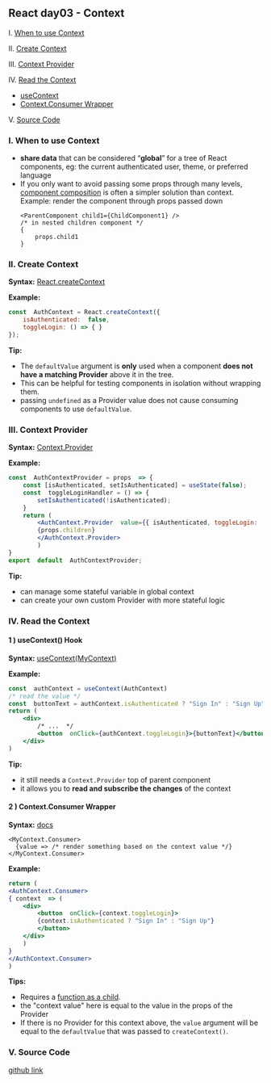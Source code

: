 ## React day03 - Context
 
I. [When to use Context](#p1)  

II. [Create Context ](#p2)  

III. [Context Provider](#p3)

IV. [Read the Context](#p4) 
- [useContext](#p4-1)   
- [Context.Consumer Wrapper](#p4-2)   

V. [Source Code](#p5)

<div id="p1" />  

### I. When to use Context

- **share data** that can be considered “**global**” for a tree of React components, eg: the current authenticated user, theme, or preferred language
- If you only want to avoid passing some props through many levels,  [component composition](https://reactjs.org/docs/composition-vs-inheritance.html)  is often a simpler solution than context.
	Example: render the component through props passed down
	```
	<ParentComponent child1={ChildComponent1} />
	/* in nested children component */
	{
		props.child1
    }
	```

<div id="p2" />  

### II. Create Context

**Syntax:**  [React.createContext](https://reactjs.org/docs/context.html#reactcreatecontext)

**Example:**
```js
const  AuthContext = React.createContext({
	isAuthenticated:  false,
	toggleLogin: () => { }
});
```

**Tip:**
- The `defaultValue` argument is **only** used when a component **does not have a matching Provider** above it in the tree.
- This can be helpful for testing components in isolation without wrapping them. 
- passing  `undefined`  as a Provider value does not cause consuming components to use  `defaultValue`.

<div id="p3" />  

### III. Context Provider

**Syntax:**  [Context.Provider](https://reactjs.org/docs/context.html#contextprovider)

**Example:**
```jsx
const  AuthContextProvider = props  => {
	const [isAuthenticated, setIsAuthenticated] = useState(false);
	const  toggleLoginHandler = () => {
		setIsAuthenticated(!isAuthenticated);
	}
	return (
		<AuthContext.Provider  value={{ isAuthenticated, toggleLogin:  toggleLoginHandler }}>
		{props.children}
		</AuthContext.Provider>
		)
}
export  default  AuthContextProvider;
```

**Tip:**
- can manage some stateful variable in global context
- can create your own custom Provider with more stateful logic

<div id="p4" />  

### IV. Read the Context 

<div id="p4-1" />  

#### 1 ) useContext() Hook

**Syntax:** [useContext(MyContext)](https://reactjs.org/docs/hooks-reference.html#usecontext)

**Example:**
```jsx
const  authContext = useContext(AuthContext)
/* read the value */
const  buttonText = authContext.isAuthenticated ? "Sign In" : "Sign Up";
return (
	<div>
		/* ...  */
		<button  onClick={authContext.toggleLogin}>{buttonText}</button>
	</div>
)
```

**Tip:**
- it still needs a `Context.Provider` top of parent component
- it allows you to **read and subscribe the changes** of the context

<div id="p4-2" />  

#### 2 ) Context.Consumer Wrapper

**Syntax:** [docs](https://reactjs.org/docs/context.html#contextconsumer)
```
<MyContext.Consumer>
  {value => /* render something based on the context value */}
</MyContext.Consumer>
```

**Example:**
```jsx
return (
<AuthContext.Consumer>
{ context  => (
	<div>
		<button  onClick={context.toggleLogin}>
		{context.isAuthenticated ? "Sign In" : "Sign Up"}
		</button>
	</div> 
	)
}
</AuthContext.Consumer>
)
```

**Tips:**
- Requires a [function as a child](https://reactjs.org/docs/render-props.html#using-props-other-than-render). 
- the "context value" here is equal to the value in the props of the Provider
- If there is no Provider for this context above, the `value` argument will be equal to the `defaultValue` that was passed to `createContext()`.


<div id="p5" />  

### V. Source Code

[github link](https://github.com/jialihan/React-features/tree/main/03-useContext)
